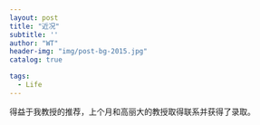 ```yaml
---
layout: post
title: "近况"
subtitle: ''
author: "WT"
header-img: "img/post-bg-2015.jpg"
catalog: true

tags:
  - Life
---
```


得益于我教授的推荐，上个月和高丽大的教授取得联系并获得了录取。

